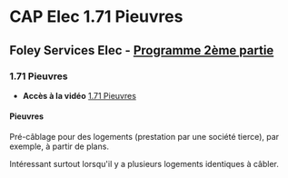 # CAP Elec 1.71 Pieuvres
## Foley Services Elec - [Programme 2ème partie](../2eme_partie/README.md)

### 1.71 Pieuvres

- **Accès à la vidéo** [1.71 Pieuvres](https://youtu.be/JrfXZtyOuKM)

#### Pieuvres

Pré-câblage pour des logements (prestation par une société tierce), par exemple, à partir de plans.

Intéressant surtout lorsqu'il y a plusieurs logements identiques à câbler.